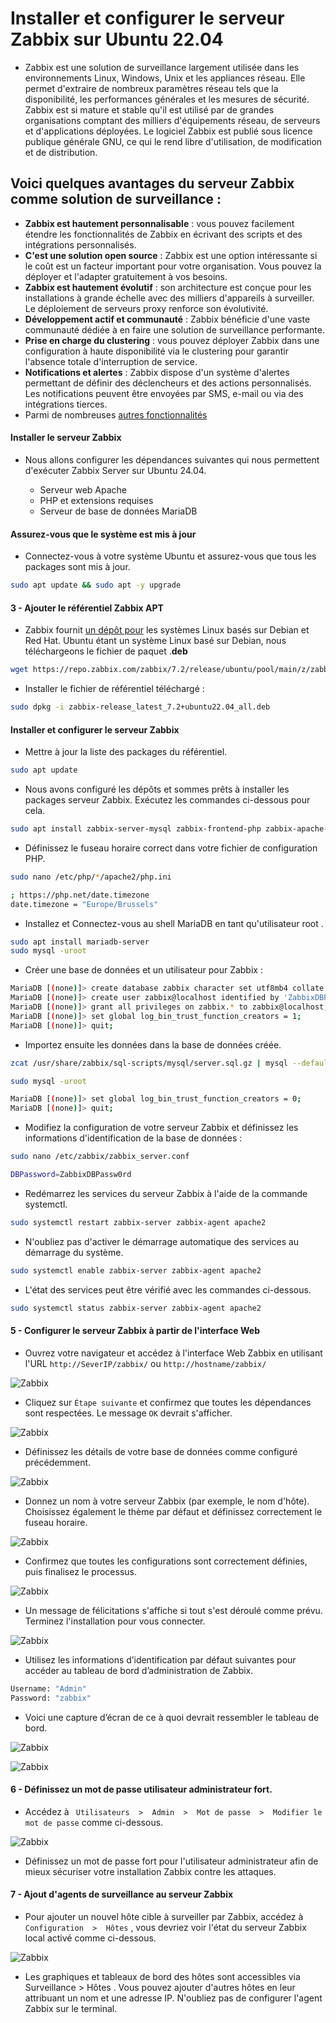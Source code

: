 # Installer et configurer le serveur Zabbix sur Ubuntu 22.04

- Zabbix est une solution de surveillance largement utilisée dans les environnements Linux, Windows, Unix et les appliances réseau. Elle permet d'extraire de nombreux paramètres réseau tels que la disponibilité, les performances générales et les mesures de sécurité. Zabbix est si mature et stable qu'il est utilisé par de grandes organisations comptant des milliers d'équipements réseau, de serveurs et d'applications déployées. Le logiciel Zabbix est publié sous licence publique générale GNU, ce qui le rend libre d'utilisation, de modification et de distribution.

## Voici quelques avantages du serveur Zabbix comme solution de surveillance :

- **Zabbix est hautement personnalisable** : vous pouvez facilement étendre les fonctionnalités de Zabbix en écrivant des scripts et des intégrations personnalisés.
- **C'est une solution open source** : Zabbix est une option intéressante si le coût est un facteur important pour votre organisation. Vous pouvez la déployer et l'adapter gratuitement à vos besoins.
- **Zabbix est hautement évolutif** : son architecture est conçue pour les installations à grande échelle avec des milliers d'appareils à surveiller. Le déploiement de serveurs proxy renforce son évolutivité.
- **Développement actif et communauté** : Zabbix bénéficie d'une vaste communauté dédiée à en faire une solution de surveillance performante.
- **Prise en charge du clustering** : vous pouvez déployer Zabbix dans une configuration à haute disponibilité via le clustering pour garantir l'absence totale d'interruption de service.
- **Notifications et alertes** : Zabbix dispose d'un système d'alertes permettant de définir des déclencheurs et des actions personnalisés. Les notifications peuvent être envoyées par SMS, e-mail ou via des intégrations tierces.
- Parmi de nombreuses [autres fonctionnalités](https://www.zabbix.com/features)

#### Installer le serveur Zabbix

- Nous allons configurer les dépendances suivantes qui nous permettent d'exécuter Zabbix Server sur Ubuntu 24.04.

  - Serveur web Apache
  - PHP et extensions requises
  - Serveur de base de données MariaDB

#### Assurez-vous que le système est mis à jour

- Connectez-vous à votre système Ubuntu et assurez-vous que tous les packages sont mis à jour.

```sh
sudo apt update && sudo apt -y upgrade
```

#### 3 - Ajouter le référentiel Zabbix APT

- Zabbix fournit [un dépôt pour](https://www.zabbix.com/download) les systèmes Linux basés sur Debian et Red Hat. Ubuntu étant un système Linux basé sur Debian, nous téléchargeons le fichier de paquet .**deb**

```sh
wget https://repo.zabbix.com/zabbix/7.2/release/ubuntu/pool/main/z/zabbix-release/zabbix-release_latest_7.2+ubuntu22.04_all.deb
```

- Installer le fichier de référentiel téléchargé :

```sh
sudo dpkg -i zabbix-release_latest_7.2+ubuntu22.04_all.deb
```

#### Installer et configurer le serveur Zabbix

- Mettre à jour la liste des packages du référentiel.

```sh
sudo apt update
```

- Nous avons configuré les dépôts et sommes prêts à installer les packages serveur Zabbix. Exécutez les commandes ci-dessous pour cela.

```sh
sudo apt install zabbix-server-mysql zabbix-frontend-php zabbix-apache-conf zabbix-sql-scripts zabbix-agent
```

- Définissez le fuseau horaire correct dans votre fichier de configuration PHP.

```sh
sudo nano /etc/php/*/apache2/php.ini
```

```sh
; https://php.net/date.timezone
date.timezone = "Europe/Brussels"
```

- Installez et Connectez-vous au shell MariaDB en tant qu'utilisateur root .

```sh
sudo apt install mariadb-server
sudo mysql -uroot
```

- Créer une base de données et un utilisateur pour Zabbix :

```sh
MariaDB [(none)]> create database zabbix character set utf8mb4 collate utf8mb4_bin;
MariaDB [(none)]> create user zabbix@localhost identified by 'ZabbixDBPassw0rd';
MariaDB [(none)]> grant all privileges on zabbix.* to zabbix@localhost;
MariaDB [(none)]> set global log_bin_trust_function_creators = 1;
MariaDB [(none)]> quit;
```

- Importez ensuite les données dans la base de données créée.

```sh
zcat /usr/share/zabbix/sql-scripts/mysql/server.sql.gz | mysql --default-character-set=utf8mb4 -uzabbix -p zabbix
```

```sh
sudo mysql -uroot
```

```sh
MariaDB [(none)]> set global log_bin_trust_function_creators = 0;
MariaDB [(none)]> quit;
```

- Modifiez la configuration de votre serveur Zabbix et définissez les informations d'identification de la base de données :

```sh
sudo nano /etc/zabbix/zabbix_server.conf
```

```sh
DBPassword=ZabbixDBPassw0rd
```

- Redémarrez les services du serveur Zabbix à l'aide de la commande systemctl.

```sh
sudo systemctl restart zabbix-server zabbix-agent apache2
```

- N'oubliez pas d'activer le démarrage automatique des services au démarrage du système.

```sh
sudo systemctl enable zabbix-server zabbix-agent apache2
```

- L'état des services peut être vérifié avec les commandes ci-dessous.

```sh
sudo systemctl status zabbix-server zabbix-agent apache2
```

#### 5 - Configurer le serveur Zabbix à partir de l'interface Web

- Ouvrez votre navigateur et accédez à l'interface Web Zabbix en utilisant l'URL `http://SeverIP/zabbix/` ou `http://hostname/zabbix/`

![Zabbix](/assets/01.png)

- Cliquez sur `Étape suivante` et confirmez que toutes les dépendances sont respectées. Le message `OK` devrait s'afficher.

![Zabbix](/assets/02.png)

- Définissez les détails de votre base de données comme configuré précédemment.

![Zabbix](/assets/03.png)

- Donnez un nom à votre serveur Zabbix (par exemple, le nom d'hôte). Choisissez également le thème par défaut et définissez correctement le fuseau horaire.

![Zabbix](/assets/04.png)

- Confirmez que toutes les configurations sont correctement définies, puis finalisez le processus.

![Zabbix](/assets/05.png)

- Un message de félicitations s'affiche si tout s'est déroulé comme prévu. Terminez l'installation pour vous connecter.

![Zabbix](/assets/06.png)

- Utilisez les informations d’identification par défaut suivantes pour accéder au tableau de bord d’administration de Zabbix.

```sh
Username: "Admin"
Password: "zabbix"
```

- Voici une capture d’écran de ce à quoi devrait ressembler le tableau de bord.

![Zabbix](/assets/07.png)

![Zabbix](/assets/08.png)

#### 6 - Définissez un mot de passe utilisateur administrateur fort.

- Accédez à ` Utilisateurs  >  Admin  >  Mot de passe  >  Modifier le mot de passe` comme ci-dessous.

![Zabbix](/assets/09.png)

- Définissez un mot de passe fort pour l'utilisateur administrateur afin de mieux sécuriser votre installation Zabbix contre les attaques.

#### 7 - Ajout d'agents de surveillance au serveur Zabbix

- Pour ajouter un nouvel hôte cible à surveiller par Zabbix, accédez à `Configuration  >  Hôtes` , vous devriez voir l'état du serveur Zabbix local activé comme ci-dessous.

![Zabbix](/assets/10.png)

- Les graphiques et tableaux de bord des hôtes sont accessibles via Surveillance > Hôtes . Vous pouvez ajouter d'autres hôtes en leur attribuant un nom et une adresse IP. N'oubliez pas de configurer l'agent Zabbix sur le terminal.
